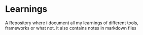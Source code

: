 # Learnings
A Repository where i document all my learnings of different tools, frameworks or what not.
it also contains notes in markdown files